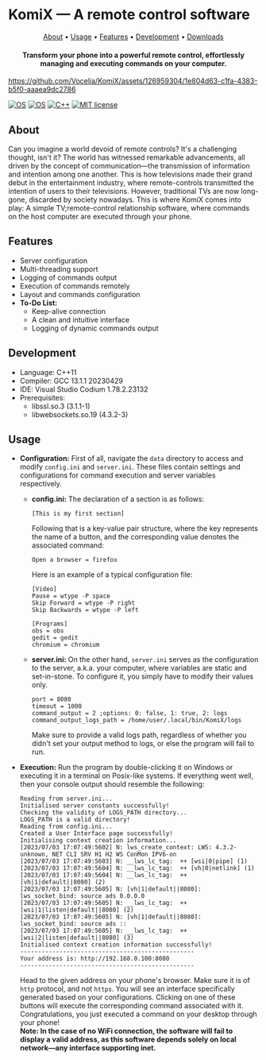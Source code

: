 # **KomiX — A remote control software**
<p align="center">
  <a href="#about">About</a> •
  <a href="#usage">Usage</a> •
  <a href="#features">Features</a> •
  <a href="#development">Development</a> •
  <a href="https://github.com/Vocelia/KomiX/releases/latest">Downloads</a>
</p>
<h4 align="center"><b>Transform your phone into a powerful remote control, effortlessly managing and executing commands on your computer.</b></h4>


https://github.com/Vocelia/KomiX/assets/126959304/1e804d63-c1fa-4383-b5f0-aaaea9dc2786


[![OS](https://img.shields.io/badge/Linux-FCC624?style=for-the-badge&logo=linux&logoColor=black)](https://github.com/torvalds/linux) [![OS](https://img.shields.io/badge/Windows-0078D6?style=for-the-badge&logo=windows&logoColor=white)](https://www.microsoft.com/en-us/software-download) [![C++](https://img.shields.io/badge/C++-00599C?style=for-the-badge&labelColor=01427d&logoColor=6295cb&logo=cplusplus)](https://en.wikipedia.org/wiki/C%2B%2B) [![MIT license](https://img.shields.io/badge/License-MIT-blue.svg)](https://lbesson.mit-license.org/)

## **About**
Can you imagine a world devoid of remote controls? It's a challenging thought, isn't it? The world has witnessed remarkable advancements, all driven by the concept of communication—the transmission of information and intention among one another. This is how televisions made their grand debut in the entertainment industry, where remote-controls transmitted the intention of users to their televisions. However, traditional TVs are now long-gone, discarded by society nowadays. This is where KomiX comes into play: A simple TV;remote-control relationship software, where commands on the host computer are executed through your phone.

## **Features**
- Server configuration
- Multi-threading support
- Logging of commands output
- Execution of commands remotely
- Layout and commands configuration
-  **To-Do List:**
	- Keep-alive connection 
	- A clean and intuitive interface
	- Logging of dynamic commands output

## **Development**
- Language: C++11
- Compiler: GCC 13.1.1 20230429
- IDE: Visual Studio Codium 1.78.2.23132
- Prerequisites:
	- libssl.so.3 (3.1.1-1)
	- libwebsockets.so.19 (4.3.2-3)

## **Usage**
- **Configuration:**
First of all, navigate the `data` directory to access and modify `config.ini` and `server.ini`. These files contain settings and configurations for command execution and server variables respectively.
	- **config.ini:**
		The declaration of a section is as follows:
		```
		[This is my first section]
		```
		Following that is a key-value pair structure, where the key represents the name of a button, and the corresponding value denotes the associated command:
		```
		Open a browser = firefox
		```
		Here is an example of a typical configuration file:
		```
		[Video]
		Pause = wtype -P space
		Skip Forward = wtype -P right
		Skip Backwards = wtype -P left
		
		[Programs]
		obs = obs
		gedit = gedit
		chromium = chromium
		```
	- **server.ini:**
		On the other hand, `server.ini` serves as the configuration to the server, a.k.a. your computer, where variables are static and set-in-stone. To configure it, you simply have to modify their values only.
		```
		port = 8080
		timeout = 1000
		command_output = 2 ;options: 0: false, 1: true, 2: logs
		command_output_logs_path = /home/user/.local/bin/KomiX/logs
		```
		Make sure to provide a valid logs path, regardless of whether you didn't set your output method to logs, or else the program will fail to run.
		
- **Execution:**
	Run the program by double-clicking it on Windows or executing it in a terminal on Posix-like systems. If everything went well, then your console output should resemble the following:
	```
	Reading from server.ini...
	Initialised server constants successfully!
	Checking the validity of LOGS_PATH directory...
	LOGS_PATH is a valid directory!
	Reading from config.ini...
	Created a User Interface page successfully!
	Initialising context creation information...
	[2023/07/03 17:07:49:5602] N: lws_create_context: LWS: 4.3.2-unknown, NET CLI SRV H1 H2 WS ConMon IPV6-on
	[2023/07/03 17:07:49:5603] N: __lws_lc_tag:  ++ [wsi|0|pipe] (1)
	[2023/07/03 17:07:49:5604] N: __lws_lc_tag:  ++ [vh|0|netlink] (1)
	[2023/07/03 17:07:49:5604] N: __lws_lc_tag:  ++ [vh|1|default||8080] (2)
	[2023/07/03 17:07:49:5605] N: [vh|1|default||8080]: lws_socket_bind: source ads 0.0.0.0
	[2023/07/03 17:07:49:5605] N: __lws_lc_tag:  ++ [wsi|1|listen|default||8080] (2)
	[2023/07/03 17:07:49:5605] N: [vh|1|default||8080]: lws_socket_bind: source ads ::
	[2023/07/03 17:07:49:5605] N: __lws_lc_tag:  ++ [wsi|2|listen|default||8080] (3)
	Initialised context creation information successfully!
	-------------------------------------------------
	Your address is: http://192.168.0.100:8080
	-------------------------------------------------
	```
	Head to the given address on your phone's browser. Make sure it is of `http` protocol, and not `https`.  You will see an interface specifically generated based on your configurations. Clicking on one of these buttons will execute the corresponding command associated with it. Congratulations, you just executed a command on your desktop through your phone! <br/>
	**Note: In the case of no WiFi connection, the software will fail to display a valid address, as this software depends solely on local network—any interface supporting inet.**

